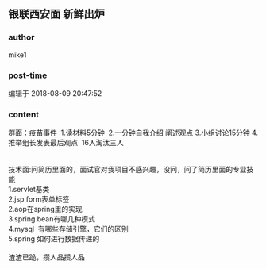## 银联西安面  新鲜出炉
### author 
mike1
### post-time 

编辑于  2018-08-09 20:47:52
### content 
<div class="post-topic-des nc-post-content">
 群面：疫苗事件  1.读材料5分钟  2.一分钟自我介绍 阐述观点 3.小组讨论15分钟 4.推举组长发表最后观点  16人淘汰三人
 <br/>
 <br/>
 <br/>
 技术面:问简历里面的，面试官对我项目不感兴趣，没问，问了简历里面的专业技能
 <br/>
 1.servlet基类
 <br/>
 2.jsp form表单标签
 <br/>
 2.aop在spring里的实现
 <br/>
 3.spring bean有哪几种模式
 <br/>
 4.mysql  有哪些存储引擎，它们的区别
 <br/>
 5.spring 如何进行数据传递的
 <br/>
 <br/>
 渣渣已跪，攒人品攒人品
 <br/>
 <br/>
</div>
